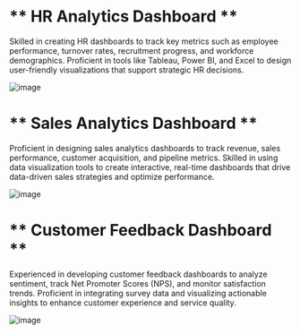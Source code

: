 # ** HR Analytics Dashboard **

<p>Skilled in creating HR dashboards to track key metrics such as employee performance, turnover rates, recruitment progress, and workforce demographics. Proficient in tools like Tableau, Power BI, and Excel to design user-friendly visualizations that support strategic HR decisions.</p>

![image](https://github.com/user-attachments/assets/7490a0f3-0c21-43a2-be16-f4ec8e941a6a)


# ** Sales Analytics Dashboard **

<p>Proficient in designing sales analytics dashboards to track revenue, sales performance, customer acquisition, and pipeline metrics. Skilled in using data visualization tools to create interactive, real-time dashboards that drive data-driven sales strategies and optimize performance.</p>

![image](https://github.com/user-attachments/assets/ad848de5-60d1-44b8-9f90-91a6ae4fd043)

# ** Customer Feedback Dashboard **

<p>Experienced in developing customer feedback dashboards to analyze sentiment, track Net Promoter Scores (NPS), and monitor satisfaction trends. Proficient in integrating survey data and visualizing actionable insights to enhance customer experience and service quality.</p>

![image](https://github.com/user-attachments/assets/6986ca43-88d8-4c64-a188-fc963f30a64d)
